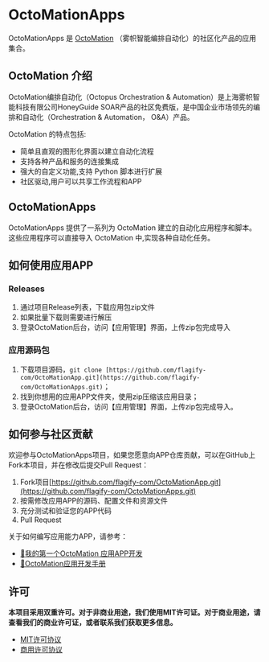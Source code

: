 # OctoMationApps

OctoMationApps 是 [OctoMation](https://github.com/flagify-com/OctoMation) （雾帜智能编排自动化）的社区化产品的应用集合。

## OctoMation 介绍

OctoMation编排自动化（Octopus Orchestration & Automation）是上海雾帜智能科技有限公司HoneyGuide SOAR产品的社区免费版，是中国企业市场领先的编排和自动化（Orchestration & Automation， O&A）产品。

OctoMation 的特点包括:

- 简单且直观的图形化界面以建立自动化流程
- 支持各种产品和服务的连接集成
- 强大的自定义功能,支持 Python 脚本进行扩展
- 社区驱动,用户可以共享工作流程和APP

## OctoMationApps 

OctoMationApps 提供了一系列为 OctoMation 建立的自动化应用程序和脚本。这些应用程序可以直接导入 OctoMation 中,实现各种自动化任务。

## 如何使用应用APP

### Releases
1. 通过项目Release列表，下载应用包zip文件
2. 如果批量下载则需要进行解压
3. 登录OctoMation后台，访问【应用管理】界面，上传zip包完成导入


### 应用源码包
1. 下载项目源码，`git clone [https://github.com/flagify-com/OctoMationApp.git](https://github.com/flagify-com/OctoMationApps.git)`；
2. 找到你想用的应用APP文件夹，使用zip压缩该应用目录；
3. 登录OctoMation后台，访问【应用管理】界面，上传zip包完成导入。



## 如何参与社区贡献
欢迎参与OctoMationApps项目，如果您愿意向APP仓库贡献，可以在GitHub上Fork本项目，并在修改后提交Pull Request：

1. Fork项目[https://github.com/flagify-com/OctoMationApp.git](https://github.com/flagify-com/OctoMationApps.git)
2. 按需修改应用APP的源码、配置文件和资源文件
3. 充分测试和验证您的APP代码
4. Pull Request

关于如何编写应用能力APP，请参考：
- [🐙我的第一个OctoMation 应用APP开发](https://github.com/flagify-com/OctoMation/wiki/%E6%88%91%E7%9A%84%E7%AC%AC%E4%B8%80%E4%B8%AAOctoMation-%E5%BA%94%E7%94%A8APP%E5%BC%80%E5%8F%91)
- [🚀️OctoMation应用开发手册](https://github.com/flagify-com/OctoMation/wiki/OctoMation%E5%BA%94%E7%94%A8%E5%BC%80%E5%8F%91%E6%89%8B%E5%86%8C)


## 许可

**本项目采用双重许可。对于非商业用途，我们使用MIT许可证。对于商业用途，请查看我们的商业许可证，或者联系我们获取更多信息。**

- [MIT许可协议](MIT_License.txt)
- [商用许可协议](Commercial_License.txt)

